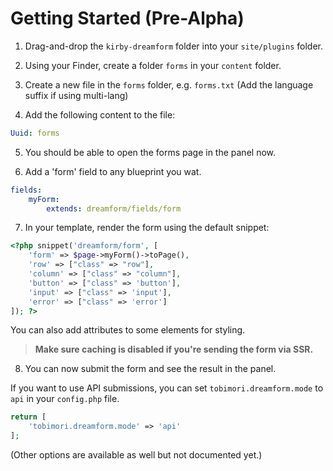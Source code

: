# Getting Started (Pre-Alpha)

1. Drag-and-drop the `kirby-dreamform` folder into your `site/plugins` folder.

2. Using your Finder, create a folder `forms` in your `content` folder.

3. Create a new file in the `forms` folder, e.g. `forms.txt` (Add the language suffix if using multi-lang)

4. Add the following content to the file:

```yaml
Uuid: forms
```

5. You should be able to open the forms page in the panel now.

6. Add a 'form' field to any blueprint you wat.

```yaml
fields:
	myForm:
		extends: dreamform/fields/form
```

7. In your template, render the form using the default snippet:

```php
<?php snippet('dreamform/form', [
	'form' => $page->myForm()->toPage(),
	'row' => ["class" => "row"],
	'column' => ["class" => "column"],
	'button' => ["class" => 'button'],
	'input' => ["class" => 'input'],
	'error' => ["class" => 'error']
]); ?>
```

You can also add attributes to some elements for styling.

> **Make sure caching is disabled if you're sending the form via SSR.**

8. You can now submit the form and see the result in the panel.

If you want to use API submissions, you can set `tobimori.dreamform.mode` to `api` in your `config.php` file.

```php
return [
	'tobimori.dreamform.mode' => 'api'
];
```

(Other options are available as well but not documented yet.)
